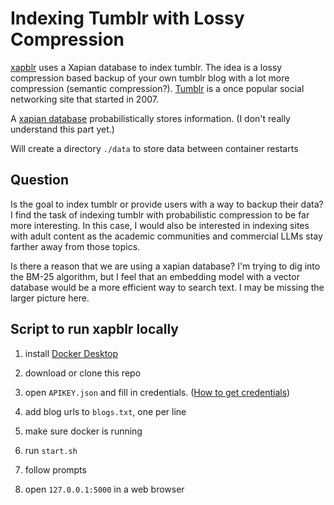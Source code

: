 # Indexing Tumblr with Lossy Compression

[xapblr](https://github.com/skircheis/xapblr) uses a Xapian database to index tumblr. The idea is a lossy compression based backup of your own tumblr blog with a lot more compression (semantic compression?). [Tumblr](https://en.wikipedia.org/wiki/Tumblr) is a once popular social networking site that started in 2007.

A [xapian database](https://en.wikipedia.org/wiki/Xapian) probabilistically stores information. (I don't really understand this part yet.)

Will create a directory `./data` to store data between container restarts

## Question

Is the goal to index tumblr or provide users with a way to backup their data? I find the task of indexing tumblr with probabilistic compression to be far more interesting. In this case, I would also be interested in indexing sites with adult content as the academic communities and commercial LLMs stay farther away from those topics.

Is there a reason that we are using a xapian database? I'm trying to dig into the BM-25 algorithm, but I feel that an embedding model with a vector database would be a more efficient way to search text. I may be missing the larger picture here.

## Script to run xapblr locally
1) install [Docker Desktop](https://www.docker.com/products/docker-desktop/)

2) download or clone this repo
   
3)  open `APIKEY.json` and fill in credentials. ([How to get credentials](https://github.com/skircheis/xapblr?tab=readme-ov-file#configuration-and-initialisation))

4) add blog urls to `blogs.txt`, one per line

5) make sure docker is running

6) run `start.sh`

7) follow prompts

8) open `127.0.0.1:5000` in a web browser 

